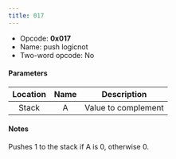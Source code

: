 ```yaml
---
title: 017
---
```


- Opcode: **0x017**
- Name: push logicnot
- Two-word opcode: No

#### Parameters

| Location | Name |     Description     |
|:--------:|:----:|:-------------------:|
|  Stack   |  A   | Value to complement |

#### Notes

Pushes 1 to the stack if A is 0, otherwise 0.
